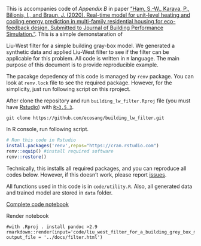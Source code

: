 
This is accompanies code of *Appendix B* in paper [“Ham, S.-W., Karava, P., Bilionis, I., and Braun, J. (2020). Real-time model for unit-level heating and cooling energy prediction in  multi-family residential housing for eco-feedback design. Submitted to Journal of Building Performance Simulation.”](https://dx.doi.org/). This is a simple demonstaration of

Liu-West filter for a simple building gray-box model. We generated a synthetic data and applied Liu-West filter to see if the filter can be applicable for this problem. All code is written in `R` language. The main purpose of this document is to provide reproducible example.

The pacakge depedency of this code is managed by `renv` package. You can look at `renv.lock` file to see the required package. However, for the simplicity, just run following script on this rproject.

After clone the repository and run `building_lw_filter.Rproj` file (you must have [Rstudio](https://rstudio.com/products/rstudio/)) with [`R>3.5.3`](https://www.r-project.org/).

```
git clone https://github.com/ecosang/building_lw_filter.git
```

In R console, run following script.

``` r
# Run this code in Rstudio
install.packages('renv',repos="https://cran.rstudio.com")
renv::equip() #install required software
renv::restore()
```

Technically, this installs all required packages, and you can reproduce all codes below. However, if this doesn’t work, please report
[issues](https://github.com/ecosang/building_lw_filter/issues).

All functions used in this code is in `code/utility.R`. Also, all generated data and trained model are stored in `data` folder.

[Complete code notebook](https://ecosang.github.io/building_lw_filter/filter.html)

Render notebook

```{r}
#with .Rproj . install pandoc >2.9
rmarkdown::render(input='code/liu_west_filter_for_a_building_grey_box_model.Rmd', 
output_file = '../docs/filter.html')
```
